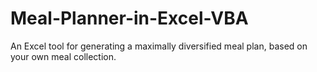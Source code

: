 # Meal-Planner-in-Excel-VBA
An Excel tool for generating a maximally diversified meal plan, based on your own meal collection.
